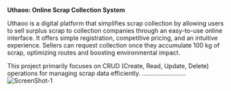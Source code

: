 **Uthaoo: Online Scrap Collection System**

Uthaoo is a digital platform that simplifies scrap collection by allowing users 
to sell surplus scrap to collection companies through an easy-to-use online interface. 
It offers simple registration, competitive pricing, and an intuitive experience. 
Sellers can request collection once they accumulate 100 kg of scrap, 
optimizing routes and boosting environmental impact. 

This project primarily  focuses on CRUD (Create, Read, Update, Delete) operations for managing scrap data efficiently.
.........................
![ScreenShot-1](https://github.com/user-attachments/assets/f3b05c95-de8d-461d-b10c-f3fea92eac2f)
